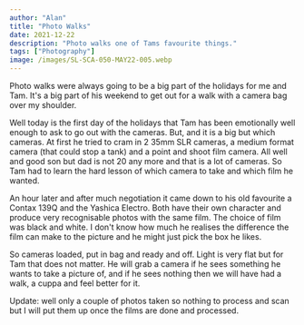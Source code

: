 ```yaml
---
author: "Alan"
title: "Photo Walks"
date: 2021-12-22
description: "Photo walks one of Tams favourite things."
tags: ["Photography"]
image: /images/SL-SCA-050-MAY22-005.webp
---
```


Photo walks were always going to be a big part of the holidays for me and Tam. It's a big part of his weekend to get out for a walk with a camera bag over my shoulder. 

Well today is the first day of the holidays that Tam has been emotionally well enough to ask to go out with the cameras. But, and it is a big but which cameras. At first he tried to cram in 2 35mm SLR cameras, a medium format camera (that could stop a tank) and a point and shoot film camera. All well and good son but dad is not 20 any more and that is a lot of cameras. So Tam had to learn the hard lesson of which camera to take and which film he wanted.

An hour later and after much negotiation it came down to his old favourite a Contax 139Q and the Yashica Electro. Both have their own character and produce very recognisable photos with the same film. The choice of film was black and white. I don't know how much he realises the difference the film can make to the picture and he might just pick the box he likes. 

So cameras loaded, put in bag and ready and off. Light is very flat but for Tam that does not matter. He will grab a camera if he sees something he wants to take a picture of, and if he sees nothing then we will have had a walk, a cuppa and feel better for it.

Update: well only a couple of photos taken so nothing to process and scan but I will put them up once the films are done and processed.
